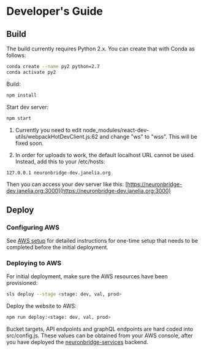 
# Developer's Guide

## Build

The build currently requires Python 2.x. You can create that with Conda as follows:

```bash
conda create --name py2 python=2.7
conda activate py2
```

Build:

```bash
npm install
```

Start dev server:

```bash
npm start
```

1. Currently you need to edit node_modules/react-dev-utils/webpackHotDevClient.js:62 and change "ws" to "wss". This will be fixed soon.

2. In order for uploads to work, the default localhost URL cannot be used. Instead, add this to your /etc/hosts:

```shell
127.0.0.1 neuronbridge-dev.janelia.org
```

Then you can access your dev server like this: [https://neuronbridge-dev.janelia.org:3000](https://neuronbridge-dev.janelia.org:3000)

## Deploy

### Configuring AWS

See [AWS setup](SetupAWS.md) for detailed instructions for one-time setup that needs to be completed before the initial deployment.

### Deploying to AWS

For initial deployment, make sure the AWS resources have been provisioned:

```bash
sls deploy --stage <stage: dev, val, prod>
```

Deploy the website to AWS:

```bash
npm run deploy:<stage: dev, val, prod>
```

Bucket targets, API endpoints and graphQL endpoints are hard coded into src/config.js. These values can be obtained from your AWS console, after you have deployed the [neuronbridge-services](https://github.com/JaneliaSciComp/neuronbridge-services) backend.

